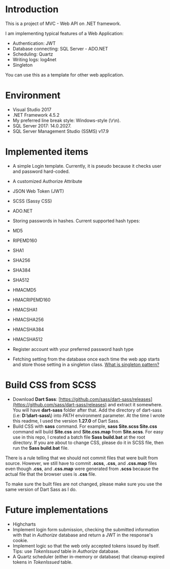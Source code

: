# Introduction

This is a project of MVC - Web API on .NET framework.

I am implementing typical features of a Web Application:

* Authentication: JWT
* Database connecting: SQL Server - ADO.NET
* Scheduling: Quartz
* Writing logs: log4net
* Singleton

You can use this as a template for other web application.

# Environment

* Visual Studio 2017
* .NET Framework 4.5.2
* My preferred line break style: Windows-style (\r\n).
* SQL Server 2017: 14.0.2027.
* SQL Server Management Studio (SSMS) v17.9

# Implemented items

* A simple Login template. Currently, it is pseudo because it checks user and password hard-coded. 
* A customized Authorize Attribute
* JSON Web Token (JWT)
* SCSS (Sassy CSS)
* ADO.NET
* Storing passwords in hashes. Current supported hash types:
 * MD5
 * RIPEMD160
 * SHA1
 * SHA256
 * SHA384
 * SHA512
 * HMACMD5
 * HMACRIPEMD160
 * HMACSHA1
 * HMACSHA256
 * HMACSHA384
 * HMACSHA512

* Register account with your preferred password hash type
* Fetching setting from the database once each time the web app starts and store those setting in a singleton class. [What is singleton pattern?](https://en.wikipedia.org/wiki/Singleton_pattern)

# Build CSS from SCSS

* Download **Dart Sass**: [https://github.com/sass/dart-sass/releases](https://github.com/sass/dart-sass/releases) and extract it somewhere. You will have **dart-sass** folder after that. Add the directory of dart-sass (i.e: **D:&#92;dart-sass&#92;**&#41; into *PATH* environment parameter. At the time I wrote this readme, I used the version **1.27.0** of Dart Sass.
* Build CSS with **sass** command. For example, **sass Site.scss Site.css** command will build **Site.css** and **Site.css.map** from **Site.scss**. For easy use in this repo, I created a batch file **Sass build.bat** at the root directory. If you are about to change CSS, please do it in SCSS file, then run the **Sass build.bat** file.

There is a rule telling that we should not commit files that were built from source. However, we still have to commit **.scss**, **.css**, and **.css.map** files even though **.css**, and **.css.map** were generated from **.scss** because the actual file that the browser uses is **.css** file.

To make sure the built files are not changed, please make sure you use the same version of Dart Sass as I do.   

# Future implementations

* Highcharts
* Implement login form submission, checking the submitted information with that in *Authorize* database and return a JWT in the response's cookie.
* Implement logic so that the web only accepted tokens issued by itself. Tips: use *TokenIssued* table in *Authorize* database.
* A Quartz scheduler (either in-memory or database) that cleanup expired tokens in *TokenIssued* table.
